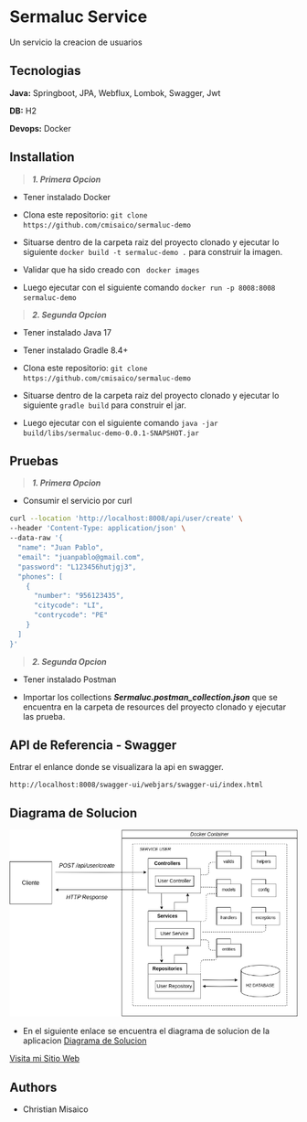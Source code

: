 
# Sermaluc Service

Un servicio la creacion de usuarios

## Tecnologias

**Java:** Springboot, JPA, Webflux, Lombok, Swagger, Jwt

**DB:** H2

**Devops:** Docker


## Installation

> **_1. Primera Opcion_**

- Tener instalado Docker

- Clona este repositorio: `git clone https://github.com/cmisaico/sermaluc-demo`

- Situarse dentro de la carpeta raiz del proyecto clonado y ejecutar  lo siguiente  `docker build -t sermaluc-demo .` para construir la imagen.

- Validar que ha sido creado con   ` docker images`

- Luego ejecutar con el siguiente comando `docker run -p 8008:8008 sermaluc-demo`

> **_2. Segunda Opcion_**

- Tener instalado Java 17

- Tener instalado Gradle 8.4+

- Clona este repositorio: `git clone https://github.com/cmisaico/sermaluc-demo`

- Situarse dentro de la carpeta raiz del proyecto clonado y ejecutar  lo siguiente  `gradle build` para construir el jar.

- Luego ejecutar con el siguiente comando `java -jar build/libs/sermaluc-demo-0.0.1-SNAPSHOT.jar`

## Pruebas

> **_1. Primera Opcion_**

- Consumir el servicio por curl

```bash
curl --location 'http://localhost:8008/api/user/create' \
--header 'Content-Type: application/json' \
--data-raw '{
  "name": "Juan Pablo",
  "email": "juanpablo@gmail.com",
  "password": "L123456hutjgj3",
  "phones": [
    {
      "number": "956123435",
      "citycode": "LI",
      "contrycode": "PE"
    }
  ]
}'
```


> **_2. Segunda Opcion_**

- Tener instalado Postman

- Importar los collections _**Sermaluc.postman_collection.json**_ que se encuentra en la carpeta de resources del proyecto clonado y ejecutar las prueba.





## API de Referencia - Swagger

Entrar el enlance donde se visualizara la api en swagger.
```http
http://localhost:8008/swagger-ui/webjars/swagger-ui/index.html
```

## Diagrama de Solucion




![Descripción de la imagen](/src/main/resources/images/sermaluc-service-solution.png "Diagrama de Solucion")

- En el siguiente enlace se encuentra el diagrama de solucion de la aplicacion [Diagrama de Solucion](https://drive.google.com/file/d/1LVpS_XGuvJDCLw0sGrcgeF9VjIL1WlMU/view?usp=sharing)

[Visita mi Sitio Web](https://www.ejemplo.com)


## Authors

- Christian Misaico
